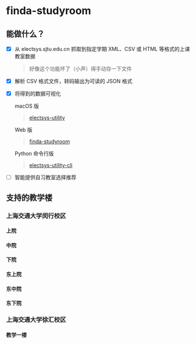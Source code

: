 # finda-studyroom

## 能做什么？

- [x] 从 electsys.sjtu.edu.cn 抓取到指定学期 XML、CSV 或 HTML 等格式的上课教室数据
  > 好像这个功能坏了（小声）得手动存一下文件

- [x] 解析 CSV 格式文件，转码输出为可读的 JSON 格式

- [x] 将得到的数据可视化

  macOS 版
  > [electsys-utility](https://github.com/yuxiqian/electsys-utility)
  
  Web 版
  > [finda-studyroom](https://yuxiqian.github.io/index.html)
  
  Python 命令行版
  > [electsys-utility-cli](https://github.com/yuxiqian/electsys-utility-cli)

- [ ] 智能提供自习教室选择推荐

## 支持的教学楼

### 上海交通大学闵行校区
#### 上院
#### 中院
#### 下院
#### 东上院
#### 东中院
#### 东下院

### 上海交通大学徐汇校区
#### 教学一楼
